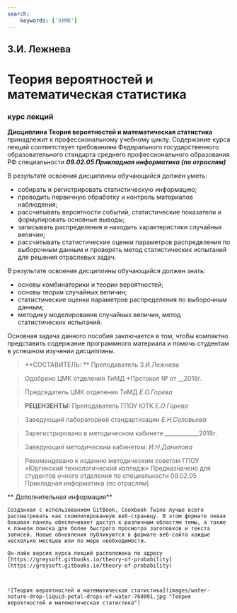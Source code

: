```yaml
---
search:
    keywords: ['ЭУМК']
---
```


## З.И. Лежнева

# Теория вероятностей и математическая статистика


### курс лекций





**Дисциплина Теория вероятностей и математическая статистика** принадлежит к профессиональному учебному циклу.
Содержание курса лекций соответствует требованиям Федерального государственного образовательного стандарта среднего профессионального образования РФ специальности ***09.02.05 Прикладная информатика (по отраслям)***

В результате освоения дисциплины обучающийся должен уметь:

- собирать и регистрировать статистическую информацию;
- проводить первичную обработку и контроль материалов наблюдения;
- рассчитывать вероятности событий, статистические показатели и формулировать основные выводы;
- записывать распределения и находить характеристики случайных величин;
- рассчитывать статистические оценки параметров распределения по выборочным данным и проверять метод статистических испытаний для решения отраслевых задач.

В результате освоения дисциплины обучающийся должен знать:

- основы комбинаторики и теории вероятностей;
- основы теории случайных величин;
- статистические оценки параметров распределения по выборочным данным;
- методику моделирования случайных величин, метод статистических испытаний.

Основная задача данного пособия заключается в том, чтобы компактно представить содержание программного материала и помочь студентам в успешном изучении дисциплины.

> **СОСТАВИТЕЛЬ: ** Преподаватель З.И.Лежнева
 
> Одобрено ЦМК отделения ТиМД *Протокол №  от __2018г.

> Председатель ЦМК отделения ТиМД *Е.О.Горева*


> **РЕЦЕНЗЕНТЫ:**
> Преподаватель ГПОУ ЮТК *Е.О.Горева*

> Заведующий лабораторией стандартизации *Е.Н.Соловьева*

> Зарегистрировано в методическом кабинете ____________2018г.
> 
> Заведующий методическим кабинетом: *И.Н.Данилова*


> Рекомендовано к изданию методическим советом ГПОУ «Юргинский технологический колледж»
> Предназначено для студентов очного отделения по специальности 09.02.05   Прикладная информатика (по отраслям) 



** Дополнительная информация**

  
```
Созданная с использованием GitBook, Cookbook Twine лучше всего рассматривать как скомпилированную веб-страницу. В этом формате левая боковая панель обеспечивает доступ к различным областям темы, а также к панели поиска для более быстрого просмотра заголовков и текста записей. Новые обновления публикуются в формате веб-сайта каждые несколько месяцев или по мере необходимости.

Он-лайн версия курса лекций расположена по адресу [https://greysoft.gitbooks.io/theory-of-probability](https://greysoft.gitbooks.io/theory-of-probability)



![Теория вероятностей и математическая статистика](images/water-nature-drop-liquid-petal-drops-of-water-768091.jpg "Теория вероятностей и математическая статистика")